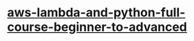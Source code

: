 # [aws-lambda-and-python-full-course-beginner-to-advanced](https://gale.udemy.com/course/aws-lambda-and-python-full-course-beginner-to-advanced/learn/lecture/34876770#overview)

